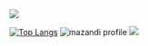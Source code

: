 <img src="https://capsule-render.vercel.app/api?type=waving&color=EAD1DC&height=150&section=header" />



[![Top Langs](https://github-readme-stats.vercel.app/api/top-langs/?username=yeonhee314)](https://github.com/anuraghazra/github-readme-stats)
![mazandi profile](http://mazandi.herokuapp.com/api?handle={yeonhee314}&theme=warm)
<img src="https://capsule-render.vercel.app/api?type=waving&color=f2e3ea&height=150&section=footer" />


<!--
**yeonhee314/yeonhee314** is a ✨ _special_ ✨ repository because its `README.md` (this file) appears on your GitHub profile.

Here are some ideas to get you started:

- 🔭 I’m currently working on ...
- 🌱 I’m currently learning ...
- 👯 I’m looking to collaborate on ...
- 🤔 I’m looking for help with ...
- 💬 Ask me about ...
- 📫 How to reach me: ...
- 😄 Pronouns: ...
- ⚡ Fun fact: ...
-->

